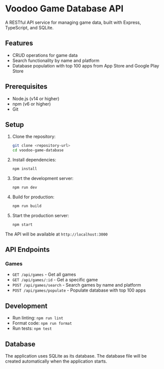 # Voodoo Game Database API

A RESTful API service for managing game data, built with Express, TypeScript, and SQLite.

## Features

- CRUD operations for game data
- Search functionality by name and platform
- Database population with top 100 apps from App Store and Google Play Store

## Prerequisites

- Node.js (v14 or higher)
- npm (v6 or higher)
- Git

## Setup

1. Clone the repository:
   ```bash
   git clone <repository-url>
   cd voodoo-game-database
   ```

2. Install dependencies:
   ```bash
   npm install
   ```

3. Start the development server:
   ```bash
   npm run dev
   ```

4. Build for production:
   ```bash
   npm run build
   ```

5. Start the production server:
   ```bash
   npm start
   ```

The API will be available at `http://localhost:3000`

## API Endpoints

### Games

- `GET /api/games` - Get all games
- `GET /api/games/:id` - Get a specific game
- `POST /api/games/search` - Search games by name and platform
- `POST /api/games/populate` - Populate database with top 100 apps

## Development

- Run linting: `npm run lint`
- Format code: `npm run format`
- Run tests: `npm test`

## Database

The application uses SQLite as its database. The database file will be created automatically when the application starts. 